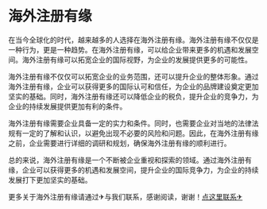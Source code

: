 # 海外注册有缘

在当今全球化的时代，越来越多的人选择在海外注册有缘。海外注册有缘不仅仅是一种行为，更是一种趋势。在海外注册有缘，可以给企业带来更多的机遇和发展空间。海外注册有缘可以拓宽企业的国际视野，为企业的发展提供更多的可能性。

海外注册有缘不仅仅可以拓宽企业的业务范围，还可以提升企业的整体形象。通过海外注册有缘，企业可以获得更多的国际认可和信任，为企业的品牌建设奠定更加坚实的基础。同时，海外注册有缘还可以降低企业的税负，提升企业的竞争力，为企业的持续发展提供更加有利的条件。

海外注册有缘需要企业具备一定的实力和条件。同时，也需要企业对当地的法律法规有一定的了解和认识，以避免出现不必要的风险和问题。因此，在海外注册有缘之前，企业需要进行详细的调研和规划，确保海外注册有缘的顺利进行。

总的来说，海外注册有缘是一个不断被企业重视和探索的领域。通过海外注册有缘，企业可以获得更多的机遇和发展空间，提升企业的国际竞争力，为企业的持续发展打下更加坚实的基础。

更多关于海外注册有缘请通过✈与我们联系，感谢阅读，谢谢！[点这里联系✈](https://ww.k02.cc)